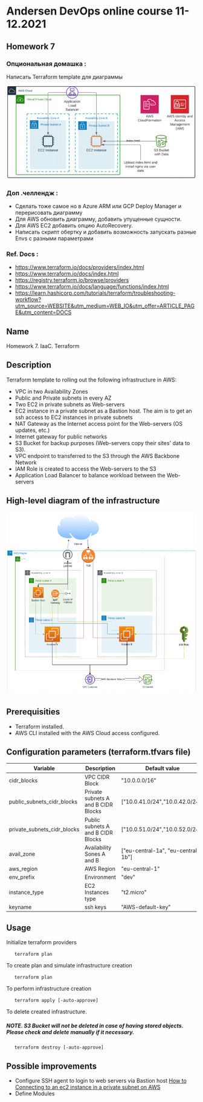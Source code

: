 # Andersen DevOps online course 11-12.2021 

## Homework 7
### Опциональная домашка :
Написать Terraform template для диаграммы

![Диаграмма](https://github.com/alexeyput/andr-devops/blob/main/homework7/Homework7.png?raw=true)

### Доп .челлендж :
- Сделать тоже самое но в Azure ARM или GCP Deploy Manager и перерисовать диаграмму
- Для AWS обновить диаграмму, добавить упущенные сущности.
- Для AWS EC2 добавить опцию AutoRecovery.
- Написать скрипт обертку и добавить возможность запускать разные Envs с разными параметрами
### Ref. Docs :
- https://www.terraform.io/docs/providers/index.html
- https://www.terraform.io/docs/index.html
- https://registry.terraform.io/browse/providers
- https://www.terraform.io/docs/language/functions/index.html
- https://learn.hashicorp.com/tutorials/terraform/troubleshooting-workflow?utm_source=WEBSITE&utm_medium=WEB_IO&utm_offer=ARTICLE_PAGE&utm_content=DOCS


## Name
Homework 7. IaaC. Terraform

## Description
Terraform template to rolling out the following infrastructure in AWS:
- VPC in two Availability Zones
- Public and Private subnets in every AZ
- Two EC2 in private subnets as Web-servers
- EC2 instance in a private subnet as a Bastion host. The aim is to get an ssh access to EC2 instances in private subnets
- NAT Gateway as the Internet access point for the Web-servers (OS updates, etc.)
- Internet gateway for public networks
- S3 Bucket for backup purposes (Web-servers copy their sites' data to S3).
- VPC endpoint to transferred to the S3 through the AWS Backbone Network
- IAM Role is created to access the Web-servers to the S3
- Application Load Balancer to balance workload between the Web-servers

## High-level diagram of the infrastructure
![Dia](https://github.com/alexeyput/andr-devops/blob/main/homework6/Dia/HW6-Dia.png?raw=true)

## Prerequisities
- Terraform installed.
- AWS CLI installed with the AWS Cloud access configured.

## Configuration parameters (terraform.tfvars file)
| Variable                    | Description                         | Default value                      |
|-----------------------------|-------------------------------------|------------------------------------|
| cidr_blocks                 | VPC CIDR Block                      | "10.0.0.0/16"                      |
| public_subnets_cidr_blocks  | Private subnets A and B CIDR Blocks | ["10.0.41.0/24","10.0.42.0/24"]    |
| private_subnets_cidr_blocks | Public subnets A and B CIDR Blocks  | ["10.0.51.0/24","10.0.52.0/24"]    |
| avail_zone                  | Availability Sones A and B          | ["eu-central-1a", "eu-central-1b"] |
| aws_region                  | AWS Region                          | "eu-central-1"                     |
| env_prefix                  | Environment                         | "dev"                              |
| instance_type               | EC2 Instances  type                 | "t2.micro"                         |
| keyname                     | ssh keys                            | "AWS-default-key"                  |

## Usage
Initialize terraform providers
```
   terraform plan
```
To create plan and simulate infrastructure creation
```
   terraform plan
```
To perform infrastructure creation
```
   terraform apply [-auto-approve]
```
To delete created infrastructure.
##### NOTE. S3 Bucket will not be deleted in case of having stored objects. Please check and delete manually if it necessary.
```
   terraform destroy [-auto-approve]
```

## Possible improvements
- Configure SSH agent to login to web servers via Bastion host
  [How to Connecting to an ec2 instance in a private subnet on AWS](https://towardsdatascience.com/connecting-to-an-ec2-instance-in-a-private-subnet-on-aws-38a3b86f58fb#:~:text=Connecting%20to%20a%20private%20subnet,use%20SSH%20keys%20for%20authentication.)
- Define Modules